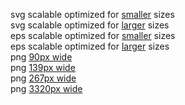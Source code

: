 svg scalable optimized for [smaller](../images/logo/SmallPhoenixLogotypeRGB.svg) sizes<br> svg scalable optimized for [larger](../images/logo/LargePhoenixLogotypeRGB.svg) sizes<br> eps scalable optimized for [smaller](../images/logo/DarkSmallPhoenixLogotypeRGB.eps) sizes<br> eps scalable optimized for [larger](../images/logo/LargePhoenixLogotypeRGB.eps) sizes<br> png [90px wide](../images/logo/TinyPhoenixLogotypeRGB.png)<br> png [139px wide](../images/logo/SmallPhoenixLogotypeRGB.png)<br> png [267px wide](../images/logo/MediumPhoenixLogotypeRGB.png)<br> png [3320px wide](../images/logo/BigHighResPhoenixLogotypeRGB.png)<br>
